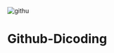 ![githu](https://user-images.githubusercontent.com/46671469/113472489-c9b03500-948d-11eb-9cfd-5009dc95e1be.PNG)
# Github-Dicoding
